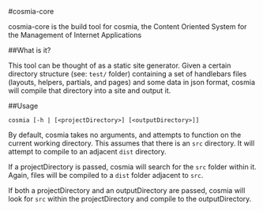 #cosmia-core

cosmia-core is the build tool for cosmia, the Content Oriented System for the Management of Internet Applications

##What is it?

This tool can be thought of as a static site generator. Given a certain directory structure (see: `test/` folder)  containing a set of handlebars files (layouts, helpers, partials, and pages) and some data in json format, cosmia will compile that directory into a site and output it.

##Usage

`cosmia [-h | [<projectDirectory>] [<outputDirectory>]]`

By default, cosmia takes no arguments, and attempts to function on the current working directory. This assumes that there is an `src` directory. It will attempt to compile to an adjacent `dist` directory.

If a projectDirectory is passed, cosmia will search for the `src` folder within it. Again, files will be compiled to a `dist` folder adjacent to `src`.

If both a projectDirectory and an outputDirectory are passed, cosmia will look for `src` within the projectDirectory and compile to the outputDirectory.
